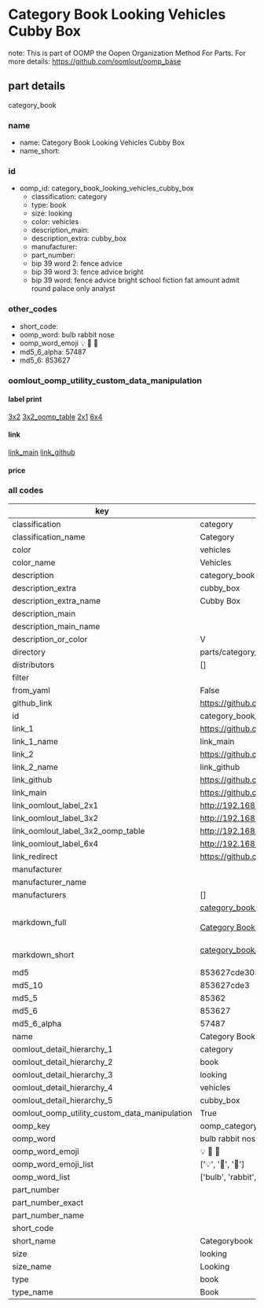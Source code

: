 # Category Book Looking Vehicles Cubby Box  

note: This is part of OOMP the Oopen Organization Method For Parts. For more details: https://github.com/oomlout/oomp_base

##  part details
  



category_book



### name
* name: Category Book Looking Vehicles Cubby Box
* name_short: 
### id
* oomp_id: category_book_looking_vehicles_cubby_box
  * classification: category
  * type: book
  * size: looking
  * color: vehicles
  * description_main: 
  * description_extra: cubby_box
  * manufacturer: 
  * part_number: 
  * bip 39 word 2: fence advice
  * bip 39 word 3: fence advice bright
  * bip 39 word: fence advice bright school fiction fat amount admit round palace only analyst

### other_codes
* short_code: 
* oomp_word: bulb rabbit nose
* oomp_word_emoji :bulb: :rabbit: :nose:
* md5_6_alpha: 57487
* md5_6: 853627






### oomlout_oomp_utility_custom_data_manipulation
#### label print
[3x2](http://192.168.1.245:1112/?label=oomp%2057487)
[3x2_oomp_table](http://192.168.1.108:1112/?label=oomp%2057487)
[2x1](http://192.168.1.242:1112/?label=oomp%2057487)
[6x4](http://192.168.1.55:1112/?label=oomp%2057487)    

#### link

[link_main](https://github.com/oomlout/oomlout_oomp_version_1_messy/tree/main/parts/category_book_looking_vehicles_cubby_box) [link_github](https://github.com/oomlout/oomlout_oomp_version_1_messy/tree/main/parts/category_book_looking_vehicles_cubby_box)                             

#### price







### all codes 
| key | value |  
| --- | --- |  
| classification | category |  
| classification_name | Category |  
| color | vehicles |  
| color_name | Vehicles |  
| description | category_book |  
| description_extra | cubby_box |  
| description_extra_name | Cubby Box |  
| description_main |  |  
| description_main_name |  |  
| description_or_color | V  |  
| directory | parts/category_book_looking_vehicles_cubby_box |  
| distributors | [] |  
| filter |  |  
| from_yaml | False |  
| github_link | https://github.com/oomlout/oomlout_oomp_part_src/tree/main/parts/category_book_looking_vehicles_cubby_box |  
| id | category_book_looking_vehicles_cubby_box |  
| link_1 | https://github.com/oomlout/oomlout_oomp_version_1_messy/tree/main/parts/category_book_looking_vehicles_cubby_box |  
| link_1_name | link_main |  
| link_2 | https://github.com/oomlout/oomlout_oomp_version_1_messy/tree/main/parts/category_book_looking_vehicles_cubby_box |  
| link_2_name | link_github |  
| link_github | https://github.com/oomlout/oomlout_oomp_version_1_messy/tree/main/parts/category_book_looking_vehicles_cubby_box |  
| link_main | https://github.com/oomlout/oomlout_oomp_version_1_messy/tree/main/parts/category_book_looking_vehicles_cubby_box |  
| link_oomlout_label_2x1 | http://192.168.1.242:1112/?label=oomp%2057487 |  
| link_oomlout_label_3x2 | http://192.168.1.245:1112/?label=oomp%2057487 |  
| link_oomlout_label_3x2_oomp_table | http://192.168.1.108:1112/?label=oomp%2057487 |  
| link_oomlout_label_6x4 | http://192.168.1.55:1112/?label=oomp%2057487 |  
| link_redirect | https://github.com/oomlout/oomlout_oomp_version_1_messy/tree/main/parts/category_book_looking_vehicles_cubby_box |  
| manufacturer |  |  
| manufacturer_name |  |  
| manufacturers | [] |  
| markdown_full | [category_book_looking_vehicles_cubby_box](none)<br>[](none)<br>[Category Book Looking Vehicles Cubby Box](none)<br><br> |  
| markdown_short | [category_book_looking_vehicles_cubby_box](none)<br><br> |  
| md5 | 853627cde303a1014daaec0c380102a8 |  
| md5_10 | 853627cde3 |  
| md5_5 | 85362 |  
| md5_6 | 853627 |  
| md5_6_alpha | 57487 |  
| name | Category Book Looking Vehicles Cubby Box |  
| oomlout_detail_hierarchy_1 | category |  
| oomlout_detail_hierarchy_2 | book |  
| oomlout_detail_hierarchy_3 | looking |  
| oomlout_detail_hierarchy_4 | vehicles |  
| oomlout_detail_hierarchy_5 | cubby_box |  
| oomlout_oomp_utility_custom_data_manipulation | True |  
| oomp_key | oomp_category_book_looking_vehicles_cubby_box |  
| oomp_word | bulb rabbit nose |  
| oomp_word_emoji | :bulb: :rabbit: :nose: |  
| oomp_word_emoji_list | [':bulb:', ':rabbit:', ':nose:'] |  
| oomp_word_list | ['bulb', 'rabbit', 'nose'] |  
| part_number |  |  
| part_number_exact |  |  
| part_number_name |  |  
| short_code |  |  
| short_name | Categorybook |  
| size | looking |  
| size_name | Looking |  
| type | book |  
| type_name | Book |  
